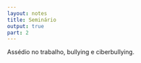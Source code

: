 ```yaml
---
layout: notes
title: Seminário
output: true
part: 2
---
```


Assédio no trabalho, bullying e ciberbullying.

